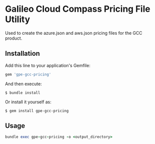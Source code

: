 # Galileo Cloud Compass Pricing File Utility

Used to create the azure.json and aws.json pricing files for the GCC product.

## Installation

Add this line to your application's Gemfile:

```ruby
gem 'gpe-gcc-pricing'
```

And then execute:

    $ bundle install

Or install it yourself as:

    $ gem install gpe-gcc-pricing

## Usage

```ruby
bundle exec gpe-gcc-pricing -o <output_directory>
```
